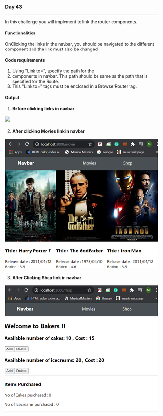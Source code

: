 ### Day 43
---
In this challenge you will implement to link the router components.

#### Functionalities 
OnClicking the links in the navbar, you should be navigated to the different component and the link must also be changed. 

#### Code requirements
1. Using "Link to=", specify the path for the <li> components in navbar. This path should be same as the path that is specified for the Route.
2. This "Link to=" tags must be enclosed in a BrowserRouter tag.

#### Output
1. #### Before clicking links in navbar
![](BeforClick.png)

2. #### After clicking Movies link in navbar
![](movies.png)

3. #### After Clicking Shop link in navbar
![](shop.png)